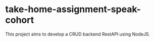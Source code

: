 # take-home-assignment-speak-cohort
This project aims to develop a CRUD backend RestAPI using NodeJS.
